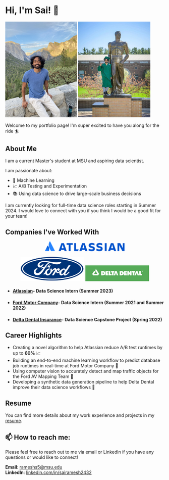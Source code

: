 # Hi, I'm Sai! 👋

<!-- insert yosemite image -->
<!-- center image -->
<p >
  <img src="./assets/yosemite.png" alt="Yosemite" width="45%" height="50%">
  <img src="./assets/msu.png" alt="Yosemite" width="45.4%" height="50%">
</p>
<!-- <img src="./assets/yosemite.png" alt="Yosemite" width="50%" height="50%"> -->


Welcome to my portfolio page! I'm super excited to have you along for the ride 🏄

<!-- ## Table of Contents
1. [Example](#example)
2. [Example2](#example2)
3. [Third Example](#third-example)
4. [Fourth Example](#fourth-examplehttpwwwfourthexamplecom) -->

## About Me

I am a current Master's student at MSU and aspiring data scientist. 

I am passionate about:

- 🤖 Machine Learning
- 📈 A/B Testing and Experimentation
- 📚 Using data science to drive large-scale business decisions

I am currently looking for full-time data science roles starting in Summer 2024. I would love to connect with you if you think I would be a good fit for your team!

## Companies I've Worked With
<!-- align images left to right -->

<p align="center">
   <img src="./assets/Atlassian.png" alt="Atlassian" width="50%" height="50%">
</p>

<p align="center">
  <img src="assets\Ford_logo_flat.png" alt="Ford" width="40%" height="50%">
  <img src="assets\330px-Delta_Dental_logo.png" alt="Delta Dental" width="40%" height="40%">
</p>
  



- #### [Atlassian](https://www.atlassian.com/)- Data Science Intern (Summer 2023)
- #### [Ford Motor Company](https://www.ford.com/)- Data Science Intern (Summer 2021 and Summer 2022)
- #### [Delta Dental Insurance](https://www.deltadental.com/)- Data Science Capstone Project (Spring 2022)


## Career Highlights

- Creating a novel algorithm to help Atlassian reduce A/B test runtimes by up to **60%** 📈
- Building an end-to-end machine learning workflow to predict database job runtimes in real-time at Ford Motor Company 🤖
- Using computer vision to accurately detect and map traffic objects for the Ford AV Mapping Team 🚗
- Developing a synthetic data generation pipeline to help Delta Dental improve their data science workflows 🦷


## Resume 

You can find more details about my work experience and projects in my [resume](./Sai_Ramesh_resume.pdf).
 

## 📫 How to reach me:

Please feel free to reach out to me via email or LinkedIn if you have any questions or would like to connect!


**Email**: rameshs5@msu.edu  
**LinkedIn**: [linkedin.com/in/sairamesh2432](https://linkedin.com/in/sairamesh2432)


<!--
**sairamesh2432/sairamesh2432** is a ✨ _special_ ✨ repository because its `README.md` (this file) appears on your GitHub profile.

Here are some ideas to get you started:

- 🔭 I’m currently working on ...
- 🌱 I’m currently learning ...
- 👯 I’m looking to collaborate on ...
- 🤔 I’m looking for help with ...
- 💬 Ask me about ...
- 
- 😄 Pronouns: ...
- ⚡ Fun fact: ...
-->
